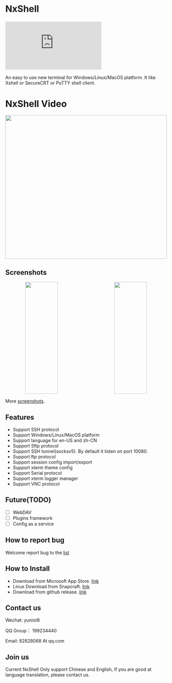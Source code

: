 # NxShell
### ![中文介绍](https://github.com/nxshell/nxshell/blob/main/README-zh.md)

An easy to use new terminal for Windows/Linux/MacOS platform. It like Xshell or SecureCRT or PuTTY shell client.

# NxShell Video

<a href="https://www.youtube.com/watch?v=6hfdfg1Bhqo"><img src="https://github.com/nxshell/nxshell/blob/main/screenshots/welcome.jpg" width="100%" height="450" center /></a><br />

## Screenshots

<div align="center">
  <div style="display: flex;justify-content: space-between;">
    <img src="https://raw.githubusercontent.com/nxshell/nxshell/main/screenshots/ssh-terminal.png" width="45%" height="350"/>
    <img src="https://raw.githubusercontent.com/nxshell/nxshell/main/screenshots/sftp-download.png" width="45%" height="350" />
  </div>
</div>

More [screenshots](https://github.com/nxshell/nxshell/tree/main/screenshots).

## Features

- Support SSH protocol
- Support Windows/Linux/MacOS platform
- Support language for en-US and zh-CN
- Support Sftp protocol
- Support SSH tunnel(socksv5). By default it listen on port 10080.
- Support ftp protocol
- Support session config import/export
- Support xterm theme config
- Support Serial protocol
- Support xterm logger manager
- Support VNC protocol

## Future(TODO)

- [ ] WebDAV
- [ ] Plugins framework
- [ ] Config as a service

## How to report bug

Welcome report bug to the [list](https://github.com/nxshell/nxshell/issues)

## How to Install
 * Download from Microsoft App Store. [link](https://www.microsoft.com/store/apps/9N0NP4JJ192W)
 * Linux Download from Snapcraft. [link](https://snapcraft.io/nxshell)
 * Download from github release. [link](https://github.com/nxshell/nxshell/releases)

## Contact us

Wechat: yuniot8

QQ Group： 199234440

Email: 82828068 At qq.com

## Join us
Current NxShell Only support Chinese and English, If you are good at language translation, please contact us.

<!--
**nxshell/nxshell** is a ✨ _special_ ✨ repository because its `README.md` (this file) appears on your GitHub profile.

Here are some ideas to get you started:

- 🔭 I’m currently working on ...
- 🌱 I’m currently learning ...
- 👯 I’m looking to collaborate on ...
- 🤔 I’m looking for help with ...
- 💬 Ask me about ...
- 📫 How to reach me: ...
- 😄 Pronouns: ...
- ⚡ Fun fact: ...
-->
